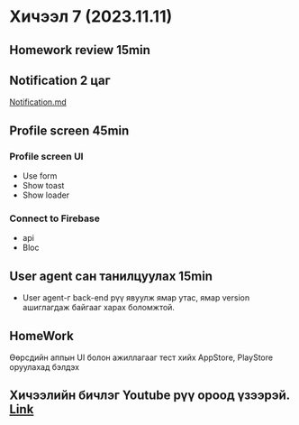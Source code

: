 # Хичээл 7 (2023.11.11)
## Homework review 15min

## Notification 2 цаг 
[Notification.md](./notification.md)


## Profile screen 45min
### Profile screen UI
- Use form
- Show toast
- Show loader

### Connect to Firebase 
- api
- Bloc

## User agent сан танилцуулах 15min
- User agent-г back-end рүү явуулж ямар утас, ямар version ашиглагдаж байгааг харах боломжтой. 


## HomeWork
Өөрсдийн аппын UI болон ажиллагааг тест хийх AppStore, PlayStore оруулахад бэлдэх

## Хичээлийн бичлэг Youtube рүү ороод үзээрэй. [Link](https://youtu.be/qupmzh4OZJ4)
